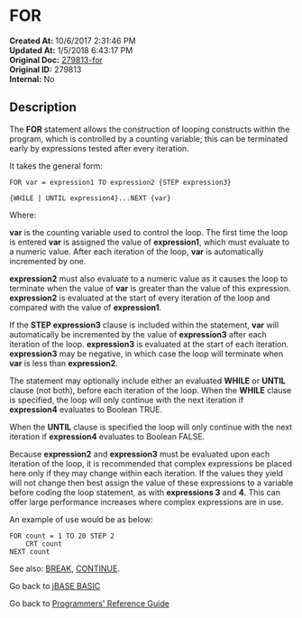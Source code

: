 # FOR

**Created At:** 10/6/2017 2:31:46 PM  
**Updated At:** 1/5/2018 6:43:17 PM  
**Original Doc:** [279813-for](https://docs.jbase.com/36868-jbase-basic/279813-for)  
**Original ID:** 279813  
**Internal:** No  

## Description

The **FOR** statement allows the construction of looping constructs within the program, which is controlled by a counting variable; this can be terminated early by expressions tested after every iteration.

It takes the general form:

```
FOR var = expression1 TO expression2 {STEP expression3}

{WHILE | UNTIL expression4}...NEXT {var}
```

Where:

**var** is the counting variable used to control the loop. The first time the loop is entered **var** is assigned the value of **expression1**, which must evaluate to a numeric value. After each iteration of the loop, **var** is automatically incremented by one.

**expression2** must also evaluate to a numeric value as it causes the loop to terminate when the value of **var** is greater than the value of this expression. **expression2** is evaluated at the start of every iteration of the loop and compared with the value of **expression1**.

If the **STEP expression3** clause is included within the statement, **var** will automatically be incremented by the value of **expression3** after each iteration of the loop. **expression3** is evaluated at the start of each iteration. **expression3** may be negative, in which case the loop will terminate when **var** is less than **expression2**.

The statement may optionally include either an evaluated **WHILE** or **UNTIL** clause (not both), before each iteration of the loop. When the **WHILE** clause is specified, the loop will only continue with the next iteration if **expression4** evaluates to Boolean TRUE.

When the **UNTIL** clause is specified the loop will only continue with the next iteration if **expression4** evaluates to Boolean FALSE.

Because **expression2** and **expression3** must be evaluated upon each iteration of the loop, it is recommended that complex expressions be placed here only if they may change within each iteration. If the values they yield will not change then best assign the value of these expressions to a variable before coding the loop statement, as with **expressions 3** and **4**. This can offer large performance increases where complex expressions are in use.

An example of use would be as below:

```
FOR count = 1 TO 20 STEP 2
    CRT count
NEXT count
```

See also: [BREAK](./../break), [CONTINUE](./../continue).

Go back to [jBASE BASIC](./../README.md)

Go back to [Programmers' Reference Guide](./../../reference-guides/jbc/README.md)

  
<PageFooter />
